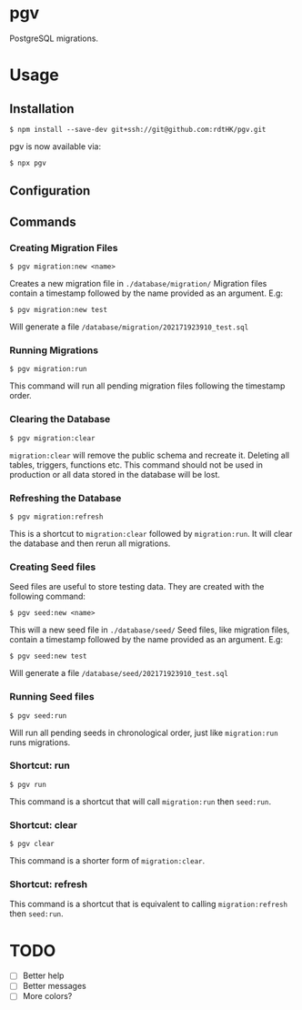 # pgv

PostgreSQL migrations.

# Usage

## Installation

    $ npm install --save-dev git+ssh://git@github.com:rdtHK/pgv.git

pgv is now available via:

    $ npx pgv

## Configuration

## Commands

### Creating Migration Files

    $ pgv migration:new <name>

Creates a new migration file in `./database/migration/`
Migration files contain a timestamp followed by the name provided
as an argument. E.g:

    $ pgv migration:new test

Will generate a file `/database/migration/202171923910_test.sql`

### Running Migrations

    $ pgv migration:run

This command will run all pending migration files following the
timestamp order.

### Clearing the Database

    $ pgv migration:clear

`migration:clear` will remove the public schema and recreate it.
Deleting all tables, triggers, functions etc.
This command should not be used in production or all data
stored in the database will be lost.


### Refreshing the Database

    $ pgv migration:refresh

This is a shortcut to `migration:clear` followed by
`migration:run`. It will clear the database and then
rerun all migrations.

### Creating Seed files

Seed files are useful to store testing data. They
are created with the following command:

    $ pgv seed:new <name>

This will a new seed file in `./database/seed/`
Seed files, like migration files, contain a timestamp followed by
the name provided as an argument. E.g:

    $ pgv seed:new test

Will generate a file `/database/seed/202171923910_test.sql`

### Running Seed files

    $ pgv seed:run

Will run all pending seeds in chronological order, just like
`migration:run` runs migrations.

### Shortcut: run

    $ pgv run

This command is a shortcut that will call `migration:run` then `seed:run`.

### Shortcut: clear

    $ pgv clear

This command is a shorter form of `migration:clear`.

### Shortcut: refresh

This command is a shortcut that is equivalent to calling
`migration:refresh` then `seed:run`.


# TODO
- [ ] Better help
- [ ] Better messages
- [ ] More colors?